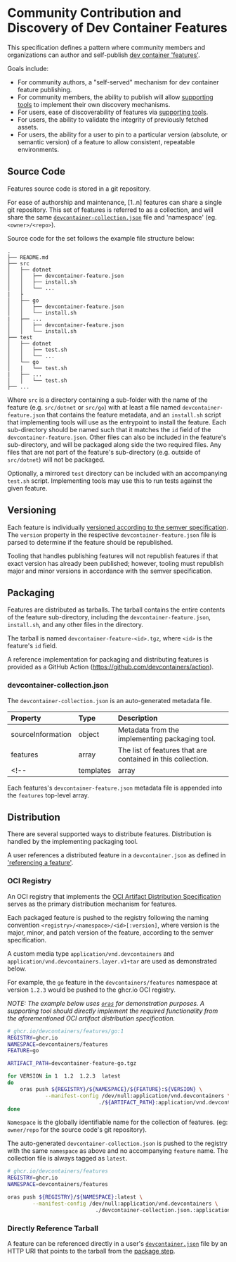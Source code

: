 # Community Contribution and Discovery of Dev Container Features

This specification defines a pattern where community members and organizations can author and self-publish [dev container 'features'](./devcontainer-features.md). 

Goals include:

- For community authors, a "self-served" mechanism for dev container feature publishing.
- For community members, the ability to publish will allow  [supporting tools](../docs/specs/supporting-tools.md) to implement their own discovery mechanisms.
- For users, ease of discoverability of features via [supporting tools](../docs/specs/supporting-tools.md).
- For users, the ability to validate the integrity of previously fetched assets. 
- For users, the ability for a user to pin to a particular version (absolute, or semantic version) of a feature to allow consistent, repeatable environments.

## Source Code

Features source code is stored in a git repository.

For ease of authorship and maintenance, [1..n] features can share a single git repository.  This set of features is referred to as a collection, and will share the same [`devcontainer-collection.json`](#devcontainer-collection.json) file and 'namespace' (eg. `<owner>/<repo>`).

Source code for the set follows the example file structure below:

```
.
├── README.md
├── src
│   ├── dotnet
│   │   ├── devcontainer-feature.json
│   │   ├── install.sh
│   │   └── ...
|   ├
│   ├── go
│   │   ├── devcontainer-feature.json
│   │   └── install.sh
|   ├── ...
│   │   ├── devcontainer-feature.json
│   │   └── install.sh
├── test
│   ├── dotnet
│   │   ├── test.sh
│   │   └── ...
│   └── go
│   |   └── test.sh
|   ├── ...
│   │   └── test.sh
├── ...
```

Where `src` is a directory containing a sub-folder with the name of the feature (e.g. `src/dotnet` or `src/go`) with at least a file named `devcontainer-feature.json` that contains the feature metadata, and an `install.sh` script that implementing tools will use as the entrypoint to install the feature.  Each sub-directory should be named such that it matches the `id` field of the `devcontainer-feature.json`.  Other files can also be included in the feature's sub-directory, and will be packaged along side the two required files.  Any files that are not part of the feature's sub-directory (e.g. outside of `src/dotnet`) will not be packaged.

Optionally, a mirrored `test` directory can be included with an accompanying `test.sh` script.  Implementing tools may use this to run tests against the given feature.

## Versioning

Each feature is individually [versioned according to the semver specification](https://semver.org/).  The `version` property in the respective `devcontainer-feature.json` file is parsed to determine if the feature should be republished.

Tooling that handles publishing features will not republish features if that exact version has already been published; however, tooling must republish major and minor versions in accordance with the semver specification.

## Packaging

Features are distributed as tarballs.  The tarball contains the entire contents of the feature sub-directory, including the `devcontainer-feature.json`, `install.sh`, and any other files in the directory.

The tarball is named `devcontainer-feature-<id>.tgz`, where `<id>` is the feature's `id` field.

A reference implementation for packaging and distributing features is provided as a GitHub Action (https://github.com/devcontainers/action).


### devcontainer-collection.json

The `devcontainer-collection.json` is an auto-generated metadata file.

| Property | Type | Description |
| :--- | :--- | :--- |
| sourceInformation | object | Metadata from the implementing packaging tool. |
| features | array | The list of features that are contained in this collection.|
<!-- | templates | array | The list of templates contained in this collection. Same information as the metadata file for the definition.| -->


Each features's `devcontainer-feature.json` metadata file is appended into the `features` top-level array.

## Distribution

There are several supported ways to distribute features.  Distribution is handled by the implementing packaging tool.

A user references a distributed feature in a `devcontainer.json` as defined in ['referencing a feature'](./devcontainer-features.md#Referencing-a-feature).

### OCI Registry

An OCI registry that implements the [OCI Artifact Distribution Specification](https://github.com/opencontainers/distribution-spec) serves as the primary distribution mechanism for features.

Each packaged feature is pushed to the registry following the naming convention `<registry>/<namespace>/<id>[:version]`, where version is the major, minor, and patch version of the feature, according to the semver specification.

A custom media type `application/vnd.devcontainers` and `application/vnd.devcontainers.layer.v1+tar` are used as demonstrated below.


For example, the `go` feature in the `devcontainers/features` namespace at version `1.2.3` would be pushed to the ghcr.io OCI registry.  

_NOTE: The example below uses [`oras`](https://oras.land/) for demonstration purposes.  A supporting tool should directly implement the required functionality from the aforementioned OCI artifact distribution specification._
```bash
# ghcr.io/devcontainers/features/go:1 
REGISTRY=ghcr.io
NAMESPACE=devcontainers/features
FEATURE=go

ARTIFACT_PATH=devcontainer-feature-go.tgz

for VERSION in 1  1.2  1.2.3  latest
do
    oras push ${REGISTRY}/${NAMESPACE}/${FEATURE}:${VERSION} \
            --manifest-config /dev/null:application/vnd.devcontainers \
                             ./${ARTIFACT_PATH}:application/vnd.devcontainers.layer.v1+tar
done

```

`Namespace` is the globally identifiable name for the collection of features. (eg: `owner/repo` for the source code's git repository).

The auto-generated `devcontainer-collection.json` is pushed to the registry with the same `namespace` as above and no accompanying `feature` name. The collection file is always tagged as `latest`.

```bash
# ghcr.io/devcontainers/features
REGISTRY=ghcr.io
NAMESPACE=devcontainers/features

oras push ${REGISTRY}/${NAMESPACE}:latest \
        --manifest-config /dev/null:application/vnd.devcontainers \
                            ./devcontainer-collection.json.:application/vnd.devcontainers.layer.v1+json
```

### Directly Reference Tarball

A feature can be referenced directly in a user's [`devcontainer.json`](/docs/specs/devcontainer-reference.md#devcontainerjson) file by an HTTP URI that points to the tarball from the [package step](#packaging).

